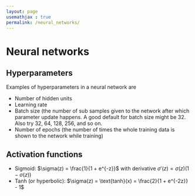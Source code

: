 ```yaml
---
layout: page
usemathjax : true
permalink: /neural_networks/
---
```

# Neural networks

## Hyperparameters 
Examples of hyperparameters in a neural network are
- Number of hidden units
- Learning rate
- Batch size (the number of sub samples given to the network after which parameter update happens. A good default for batch size might be 32. Also try 32, 64, 128, 256, and so on.
- Number of epochs (the number of times the whole training data is shown to the network while training)


## Activation functions

- Sigmoid: $\sigma(z) = \frac{1}{1 + e^{-z}}$ with derivative $\sigma'(z) = \sigma(z) ( 1 - \sigma(z))$
- Tanh (or hyperbolic): $\sigma(z) = \text{tanh}(x) = \frac{2}{1 + e^{-2z}} - 1$

